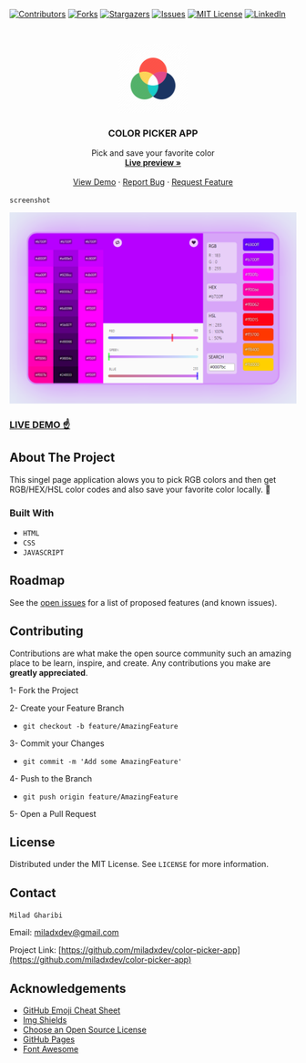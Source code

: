 [![Contributors][contributors-shield]][contributors-url]
[![Forks][forks-shield]][forks-url]
[![Stargazers][stars-shield]][stars-url]
[![Issues][issues-shield]][issues-url]
[![MIT License][license-shield]][license-url]
[![LinkedIn][linkedin-shield]][linkedin-url]

<!-- PROJECT LOGO -->
<br />
<p align="center">
  <a href="https://github.com/miladxdev/color-picker-app">
    <img src="img/logo.png" alt="Logo" width="120" height="120">
  </a>

  <h3 align="center">COLOR PICKER APP</h3>

  <p align="center">
    Pick and save your favorite color
    <br />
    <a href="https://miladxdev.github.io/color-picker-app"><strong>Live preview »</strong></a>
    <br />
    <br />
    <a href="https://miladxdev.github.io/color-picker-app">View Demo</a>
    ·
    <a href="https://github.com/miladxdev/color-picker-app/issues">Report Bug</a>
    ·
    <a href="https://github.com/miladxdev/color-picker-app/issues">Request Feature</a>
  </p>
</p>

`screenshot`

![screenshot](./img/Screenshot.png)

### [LIVE DEMO ☝](https://miladxdev.github.io/color-picker-app)

## About The Project

This singel page application alows you to pick RGB colors and then get RGB/HEX/HSL color codes and also save your favorite color locally. 🎨

### Built With

- `HTML`
- `CSS`
- `JAVASCRIPT`

<!-- ROADMAP -->

## Roadmap

See the [open issues](https://github.com/miladxdev/color-picker-app/issues) for a list of proposed features (and known issues).

<!-- CONTRIBUTING -->

## Contributing

Contributions are what make the open source community such an amazing place to be learn, inspire, and create. Any contributions you make are **greatly appreciated**.

1- Fork the Project

2- Create your Feature Branch

- `git checkout -b feature/AmazingFeature`

3- Commit your Changes

- `git commit -m 'Add some AmazingFeature'`

4- Push to the Branch

- `git push origin feature/AmazingFeature`

5- Open a Pull Request

<!-- LICENSE -->

## License

Distributed under the MIT License. See `LICENSE` for more information.

<!-- CONTACT -->

## Contact

`Milad Gharibi`

Email: miladxdev@gmail.com

Project Link: [https://github.com/miladxdev/color-picker-app](https://github.com/miladxdev/color-picker-app)

<!-- ACKNOWLEDGEMENTS -->

## Acknowledgements

- [GitHub Emoji Cheat Sheet](https://www.webpagefx.com/tools/emoji-cheat-sheet)
- [Img Shields](https://shields.io)
- [Choose an Open Source License](https://choosealicense.com)
- [GitHub Pages](https://pages.github.com)
- [Font Awesome](https://fontawesome.com)

<!-- MARKDOWN LINKS & IMAGES -->
<!-- https://www.markdownguide.org/basic-syntax/#reference-style-links -->

[contributors-shield]: https://img.shields.io/github/contributors/miladxdev/color-picker-app.svg?style=for-the-badge
[contributors-url]: https://github.com/miladxdev/color-picker-app/graphs/contributors
[forks-shield]: https://img.shields.io/github/forks/miladxdev/color-picker-app.svg?style=for-the-badge
[forks-url]: https://github.com/miladxdev/color-picker-app/network/members
[stars-shield]: https://img.shields.io/github/stars/miladxdev/color-picker-app.svg?style=for-the-badge
[stars-url]: https://github.com/miladxdev/color-picker-app/stargazers
[issues-shield]: https://img.shields.io/github/issues/miladxdev/color-picker-app.svg?style=for-the-badge
[issues-url]: https://github.com/miladxdev/color-picker-app/issues
[license-shield]: https://img.shields.io/github/license/miladxdev/color-picker-app.svg?style=for-the-badge
[license-url]: https://github.com/miladxdev/color-picker-app/blob/master/LICENSE.txt
[linkedin-shield]: https://img.shields.io/badge/-LinkedIn-black.svg?style=for-the-badge&logo=linkedin&colorB=555
[linkedin-url]: https://www.linkedin.com/in/itsmilad/
